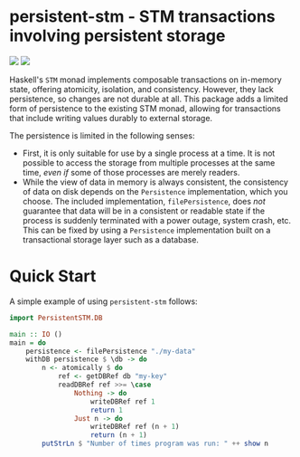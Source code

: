 # persistent-stm - STM transactions involving persistent storage

![](https://travis-ci.com/cdsmith/persistent-stm.svg?branch=main)
![](https://img.shields.io/hackage/v/persistent-stm)

Haskell's `STM` monad implements composable transactions on in-memory state,
offering atomicity, isolation, and consistency.  However, they lack persistence,
so changes are not durable at all.  This package adds a limited form of
persistence to the existing STM monad, allowing for transactions that include
writing values durably to external storage.

The persistence is limited in the following senses:

* First, it is only suitable for use by a single process at a time.  It is not
  possible to access the storage from multiple processes at the same time,
  *even* *if* some of those processes are merely readers.
* While the view of data in memory is always consistent, the consistency of data
  on disk depends on the `Persistence` implementation, which you choose.  The
  included implementation, `filePersistence`, does *not* guarantee that data
  will be in a consistent or readable state if the process is suddenly
  terminated with a power outage, system crash, etc.  This can be fixed by using
  a `Persistence` implementation built on a transactional storage layer such as
  a database.

# Quick Start

A simple example of using `persistent-stm` follows:

```haskell
import PersistentSTM.DB

main :: IO ()
main = do
    persistence <- filePersistence "./my-data"
    withDB persistence $ \db -> do
        n <- atomically $ do
            ref <- getDBRef db "my-key"
            readDBRef ref >>= \case
                Nothing -> do
                    writeDBRef ref 1
                    return 1
                Just n -> do
                    writeDBRef ref (n + 1)
                    return (n + 1)
        putStrLn $ "Number of times program was run: " ++ show n
```


